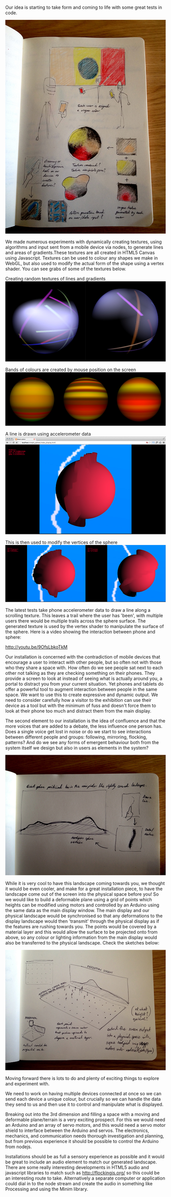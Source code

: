 Our idea is starting to take form and coming to life with some great tests in code.

![User Colour](../project_images/IMG_1549_w.jpg?raw=true "User Colour")

We made numerous experiments with dynamically creating textures, using algorithms and input sent from a mobile device via nodes, to generate lines and areas of gradients.These textures are all created in HTML5 Canvas using Javascript. Textures can be used to colour any shapes we make in WebGL, but also used to modify the actual form of the shape using a vertex shader. You can see grabs of some of the textures below.

Creating random textures of lines and gradients
![Texture_2](../project_images/random_texture.jpg?raw=true "Texture_2")

Bands of colours are created by mouse position on the screen
![Texture_3](../project_images/scrolling_colour_texture.jpg?raw=true "Texture_3")

A line is drawn using accelerometer data
![Texture_4](../project_images/sphere_texture_trail_01.jpg?raw=true "Texture_4")

This is then used to modify the vertices of the sphere
![Texture_5](../project_images/sphere_texture_trail_02.jpg?raw=true "Texture_5")

The latest tests take phone accelerometer data to draw a line along a scrolling texture. This leaves a trail where the user has 'been', with multiple users there would be multiple trails across the sphere surface. The generated texture is used by the vertex shader to manipulate the surface of the sphere. Here is a video showing the interaction between phone and sphere: 

http://youtu.be/9OfsLbkoTkM

Our installation is concerned with the contradiction of mobile devices that encourage a user to interact with other people, but so often not with those who they share a space with. How often do we see people sat next to each other not talking as they are checking something on their phones. They provide a screen to look at instead of seeing what is actually around you, a portal to distract you from your current situation. Yet phones and tablets do offer a powerful tool to augment interaction between people in the same space. We want to use this to create expressive and dynamic output. We need to consider carefully how a visitor to the exhibition can use their device as a tool but with the minimum of fuss and doesn't force them to look at their phone too much and distract them from the main display.

The second element to our installation is the idea of confluence and that the more voices that are added to a debate, the less influence one person has. Does a single voice get lost in noise or do we start to see interactions between different people and groups: following, mirroring, flocking, patterns? And do we see any forms of emergent behaviour both from the system itself we design but also in users as elements in the system?

![Giant Sphere Sketch](../project_images/IMG_1550_w.jpg?raw=true "Giant Sphere Sketch")

While it is very cool to have this landscape coming towards you, we thought it would be even cooler, and make for a great installation piece, to have the landscape come out of the screen into the physical space before you! So we would like to build a deformable plane using a grid of points which heights can be modified using motors and controlled by an Arduino using the same data as the main display window. The main display and our physical landscape would be synchronised so that any deformations to the display landscape would then 'transmit' through the physical display as if the features are rushing towards you. The points would be covered by a material layer and this would allow the surface to be projected onto from above, so any colour or lighting information from the main display would also be transferred to the physical landscape. Check the sketches below:

![Physical Terrain](../project_images/IMG_1551_w.jpg?raw=true "Physical Terrain")

Moving forward there is lots to do and plenty of exciting things to explore and experiment with.

We need to work on having multiple devices connected at once so we can send each device a unique colour, but crucially so we can handle the data they send to us and then use it to control and manipulate what is displayed.

Breaking out into the 3rd dimension and filling a space with a moving and deformable plane/terrain is a very exciting prospect. For this we would need an Arduino and an array of servo motors, and this would need a servo motor shield to interface between the Arduino and servos. The electronics, mechanics, and communication needs thorough investigation and planning, but from previous experience it should be possible to control the Arduino from nodejs.

Installations should be as full a sensory experience as possible and it would be great to include an audio element to match our generated landscape. There are some really interesting developments in HTML5 audio and javascript libraries to match such as http://flockingjs.org/ so this could be an interesting route to take. Alternatively a separate computer or application could dial in to the node stream and create the audio in something like Processing and using the Minim library.